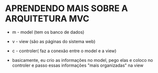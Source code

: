 # APRENDENDO MAIS SOBRE A ARQUITETURA MVC

* m - model (tem os banco de dados)
* v - view (são as páginas do sistema web)
* c - controler( faz a conexão entre o model e a view)

* basicamente, eu crio as informações no model, pego elas e coloco no controler e passo essas informações "mais organizadas" na view
